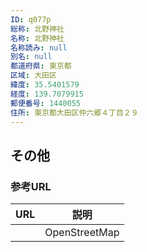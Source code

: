 ```yaml
---
ID: q077p
総称: 北野神社
名称: 北野神社
名称読み: null
別名: null
都道府県: 東京都
区域: 大田区
緯度: 35.5401579
経度: 139.7079915
郵便番号: 1440055
住所: 東京都大田区仲六郷４丁目２９
---
```


## その他

### 参考URL

| URL | 説明          |
| --- | ------------- |
|     | OpenStreetMap |
